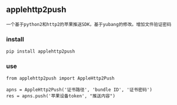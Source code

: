 ## applehttp2push
```
一个基于python2和http2的苹果推送SDK，基于yubang的修改。增加文件验证密码
```

### install
```
pip install applehttp2push

```

### use
```
from applehttp2push import AppleHttp2Push

apns = AppleHttp2Push('证书路径', 'bundle ID', '证书密码')
res = apns.push('苹果设备token', "推送内容")

```